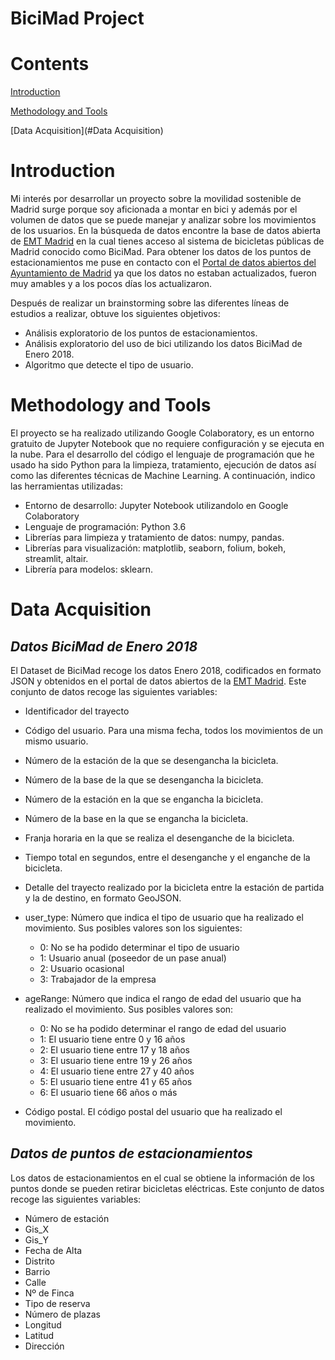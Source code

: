 # BiciMad Project

# Contents 

[Introduction](#introduction)

[Methodology and Tools](#Methodology-and-Tools)

[Data Acquisition](#Data Acquisition)


# Introduction
Mi interés por desarrollar un proyecto sobre la movilidad sostenible de Madrid surge porque soy aficionada a montar en bici y además por el volumen de datos que se puede manejar y analizar sobre los movimientos de los usuarios. En la búsqueda de datos encontre la base de datos abierta de [EMT Madrid](https://opendata.emtmadrid.es/Datos-estaticos/Datos-generales-(1)) en la cual tienes acceso al sistema de bicicletas públicas de Madrid conocido como BiciMad. Para obtener los datos de los puntos de estacionamientos me puse en contacto con el [Portal de datos abiertos del Ayuntamiento de Madrid](https://datos.madrid.es/sites/v/index.jsp?vgnextoid=e9b2a4059b4b7410VgnVCM2000000c205a0aRCRD&vgnextchannel=374512b9ace9f310VgnVCM100000171f5a0aRCRD) ya que los datos no estaban actualizados, fueron muy amables y a los pocos días los actualizaron. 

Después de realizar un brainstorming sobre las diferentes líneas de estudios a realizar, obtuve los siguientes objetivos:

- Análisis exploratorio de los puntos de estacionamientos.
- Análisis exploratorio del uso de bici utilizando los datos BiciMad de Enero 2018.
- Algoritmo que detecte el tipo de usuario.

# Methodology and Tools
El proyecto se ha realizado utilizando Google Colaboratory, es un entorno gratuito de Jupyter Notebook que no requiere configuración y se ejecuta en la nube. Para el desarrollo del código el lenguaje de programación que he usado ha sido Python para la limpieza, tratamiento, ejecución de datos así como las diferentes técnicas de Machine Learning. A continuación, indico las herramientas utilizadas:

- Entorno de desarrollo: Jupyter Notebook utilizandolo en Google Colaboratory
- Lenguaje de programación: Python 3.6
- Librerías para limpieza y tratamiento de datos: numpy, pandas.
- Librerías para visualización: matplotlib, seaborn, folium, bokeh, streamlit, altair.
- Librería para modelos: sklearn.

# Data Acquisition

## *Datos BiciMad de Enero 2018*
El Dataset de BiciMad recoge los datos Enero 2018, codificados en formato JSON y obtenidos en el portal de datos abiertos de la [EMT Madrid](https://opendata.emtmadrid.es/Datos-estaticos/Datos-generales-(1)). Este conjunto de datos recoge las siguientes variables:

- Identificador del trayecto
- Código del usuario. Para una misma fecha, todos los movimientos de un mismo usuario.
- Número de la estación de la que se desengancha la bicicleta.
- Número de la base de la que se desengancha la bicicleta.
- Número de la estación en la que se engancha la bicicleta.
- Número de la base en la que se engancha la bicicleta.
-  Franja horaria en la que se realiza el desenganche de la bicicleta.
- Tiempo total en segundos, entre el desenganche y el enganche de la bicicleta. 
- Detalle del trayecto realizado por la bicicleta entre la estación de partida y la de destino, en formato GeoJSON. 
- user_type: Número que indica el tipo de usuario que ha realizado el movimiento. Sus posibles valores son los siguientes:

  * 0: No se ha podido determinar el tipo de usuario
  * 1: Usuario anual (poseedor de un pase anual)
  * 2: Usuario ocasional
  * 3: Trabajador de la empresa 

- ageRange: Número que indica el rango de edad del usuario que ha realizado el movimiento. Sus posibles valores son:

  * 0: No se ha podido determinar el rango de edad del usuario
  * 1: El usuario tiene entre 0 y 16 años
  * 2: El usuario tiene entre 17 y 18 años
  * 3: El usuario tiene entre 19 y 26 años
  * 4: El usuario tiene entre 27 y 40 años
  * 5: El usuario tiene entre 41 y 65 años
  * 6: El usuario tiene 66 años o más 

- Código postal. El código postal del usuario que ha realizado el movimiento. 

## *Datos de puntos de estacionamientos*

Los datos de estacionamientos en el cual se obtiene la información de los puntos donde se pueden retirar bicicletas eléctricas. Este conjunto de datos recoge las siguientes variables: 

- Número de estación
- Gis_X
- Gis_Y
- Fecha de Alta
- Distrito
- Barrio
- Calle
- Nº de Finca
- Tipo de reserva
- Número de plazas
- Longitud
- Latitud
- Dirección





